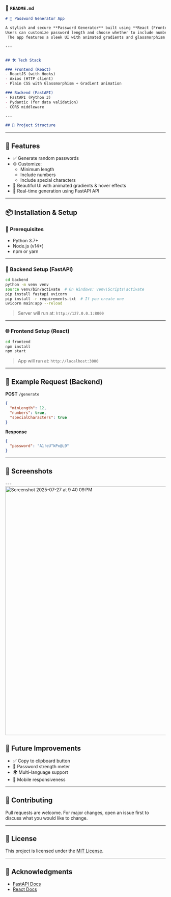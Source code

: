 

### 📄 `README.md`

```markdown
# 🔐 Password Generator App

A stylish and secure **Password Generator** built using **React (Frontend)** and **FastAPI (Backend)**.
Users can customize password length and choose whether to include numbers and special characters.
 The app features a sleek UI with animated gradients and glassmorphism design.

---


## 🛠️ Tech Stack

### Frontend (React)
- ReactJS (with Hooks)
- Axios (HTTP client)
- Plain CSS with Glassmorphism + Gradient animation

### Backend (FastAPI)
- FastAPI (Python 3)
- Pydantic (for data validation)
- CORS middleware

---

## 📁 Project Structure

```

---

## 🚀 Features

- ✅ Generate random passwords
- ⚙️ Customize:
  - Minimum length
  - Include numbers
  - Include special characters
- 🎨 Beautiful UI with animated gradients & hover effects
- 🔁 Real-time generation using FastAPI API

---

## 📦 Installation & Setup

### 🧠 Prerequisites
- Python 3.7+
- Node.js (v14+)
- npm or yarn

---

### 🔧 Backend Setup (FastAPI)

```bash
cd backend
python -m venv venv
source venv/bin/activate  # On Windows: venv\Scripts\activate
pip install fastapi uvicorn
pip install -r requirements.txt  # If you create one
uvicorn main:app --reload
````

> Server will run at: `http://127.0.0.1:8000`

---

### 🌐 Frontend Setup (React)

```bash
cd frontend
npm install
npm start
```

> App will run at: `http://localhost:3000`

---

## 🧪 Example Request (Backend)

**POST** `/generate`

```json
{
  "minLength": 12,
  "numbers": true,
  "specialCharacters": true
}
```

**Response**

```json
{
  "password": "A1!eU^kPx@L9"
}
```

---

## 📸 Screenshots



---<img width="1440" height="782" alt="Screenshot 2025-07-27 at 9 40 09 PM" src="https://github.com/user-attachments/assets/b79c8de3-9554-4920-8896-fbe9434cfcfb" />


## 🧠 Future Improvements

* ✅ Copy to clipboard button
* 🔐 Password strength meter
* 🌍 Multi-language support
* 📱 Mobile responsiveness

---

## 🤝 Contributing

Pull requests are welcome. For major changes, open an issue first to discuss what you would like to change.

---

## 📃 License

This project is licensed under the [MIT License](LICENSE).

---

## 💬 Acknowledgments

* [FastAPI Docs](https://fastapi.tiangolo.com/)
* [React Docs](https://reactjs.org/)


